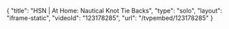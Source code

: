 {
    "title": "HSN | At Home: Nautical Knot Tie Backs",
    "type": "solo",
    "layout": "iframe-static",
    "videoId": "123178285",
    "url": "\/tvpembed\/123178285"
}